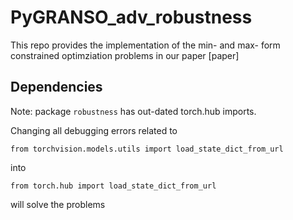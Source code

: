 # PyGRANSO_adv_robustness
This repo provides the implementation of the min- and max- form constrained optimziation problems in our paper [paper]

## Dependencies


Note: package ```robustness``` has out-dated torch.hub imports. 

Changing all debugging errors related to 

    from torchvision.models.utils import load_state_dict_from_url
into 
    
    from torch.hub import load_state_dict_from_url 
will solve the problems